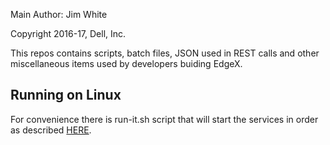 Main Author: Jim White

Copyright 2016-17, Dell, Inc.

This repos contains scripts, batch files, JSON used in REST calls and other miscellaneous items used by developers buiding EdgeX.

## Running on Linux

For convenience there is run-it.sh script that will start the services
in order as described [HERE](https://wiki.edgexfoundry.org/display/FA/Get+EdgeX+Foundry+-+Users).
